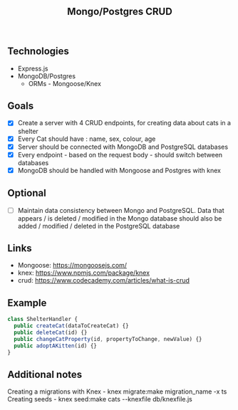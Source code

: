 <h2 align="center">Mongo/Postgres CRUD</h2>

<br>

## Technologies

- Express.js
- MongoDB/Postgres
  - ORMs - Mongoose/Knex

## Goals

- [x] Create a server with 4 CRUD endpoints, for creating data about cats in a shelter
- [x] Every Cat should have : name, sex, colour, age
- [x] Server should be connected with MongoDB and PostgreSQL databases
- [x] Every endpoint - based on the request body - should switch between databases
- [x] MongoDB should be handled with Mongoose and Postgres with knex

## Optional

- [ ] Maintain data consistency between Mongo and PostgreSQL. Data that appears / is deleted / modified in the Mongo database should also be added / modified / deleted in the PostgreSQL database

## Links

- Mongoose: https://mongoosejs.com/
- knex: https://www.npmjs.com/package/knex
- crud: https://www.codecademy.com/articles/what-is-crud

## Example

```typescript
class ShelterHandler {
  public createCat(dataToCreateCat) {}
  public deleteCat(id) {}
  public changeCatProperty(id, propertyToChange, newValue) {}
  public adoptAKitten(id) {}
}
```

## Additional notes

Creating a migrations with Knex - knex migrate:make migration_name -x ts
Creating seeds - knex seed:make cats --knexfile db/knexfile.js
